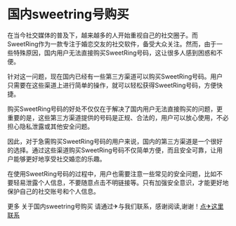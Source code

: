 # 国内sweetring号购买

在当今社交媒体的普及下，越来越多的人开始重视自己的社交圈子。而SweetRing作为一款专注于婚恋交友的社交软件，备受大众关注。然而，由于一些特殊原因，国内用户无法直接购买SweetRing号码，这让很多人感到困惑和不便。

针对这一问题，现在国内已经有一些第三方渠道可以购买SweetRing号码。用户只需要在这些渠道上进行简单的操作，就可以轻松获得SweetRing号码，方便快捷。

购买SweetRing号码的好处不仅仅在于解决了国内用户无法直接购买的问题，更重要的是，这些第三方渠道提供的号码是正规、合法的，用户可以放心使用，不必担心隐私泄露或其他安全问题。

因此，对于急需购买SweetRing号码的用户来说，国内的第三方渠道是一个很好的选择。通过这些渠道购买SweetRing号码不仅简单方便，而且安全可靠，让用户能够更好地享受社交婚恋的乐趣。

在使用SweetRing号码的过程中，用户也需要注意一些常见的安全问题，比如不要轻易泄露个人信息，不要随意点击不明链接等。只有加强安全意识，才能更好地保护自己的社交账号和个人信息。

更多 关于国内sweetring号购买 请通过✈与我们联系，感谢阅读,谢谢！[点✈这里联系](https://ads.k02.cc)